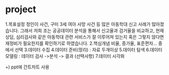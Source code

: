# project

1.목표설정
  정인이 사건, 구미 3세 여아 사망 사건 등 많은 아동학대 신고 사례가 많아졌습니다. 그래서 저희 조는 공공데이터 분석을 통해서 신고율과 검거율을 비교하고, 현재 상담, 심리검사와 같은 아동학대 관련 서비스가 잘 이루어져 있는지 혹은 그렇지 않다면 재정비가 필요한지를 확인하기로 하였습니다. 
2.핵심개념
  비율, 증가율, 표준편차... 중에서 선택
3.데이터 수집
4.데이터 준비(정리) : 자료 두개이상
5.데이터 탐색
6.데이터 모델링 : 데이터 검사 ->분석 -> 결과   (선택사항)
7.데이터 시각화

+) ppt에 간트차트 사용
